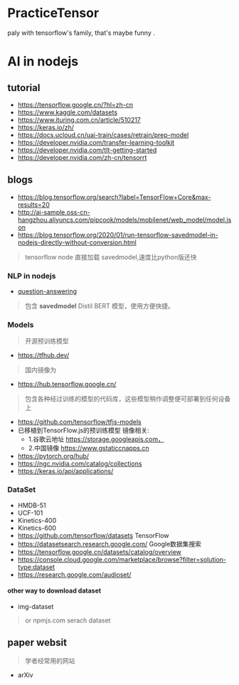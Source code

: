 # PracticeTensor
paly with tensorflow's family, that's maybe funny .


# AI in nodejs 

## tutorial
- https://tensorflow.google.cn/?hl=zh-cn
- https://www.kaggle.com/datasets
- https://www.ituring.com.cn/article/510217
- https://keras.io/zh/
- https://docs.ucloud.cn/uai-train/cases/retrain/prep-model
- https://developer.nvidia.com/transfer-learning-toolkit
- https://developer.nvidia.com/tlt-getting-started
- https://developer.nvidia.com/zh-cn/tensorrt

## blogs
- https://blog.tensorflow.org/search?label=TensorFlow+Core&max-results=20
- http://ai-sample.oss-cn-hangzhou.aliyuncs.com/pipcook/models/mobilenet/web_model/model.json
- https://blog.tensorflow.org/2020/01/run-tensorflow-savedmodel-in-nodejs-directly-without-conversion.html
> tensorflow node 直接加载 savedmodel,速度比python版还快

### NLP in nodejs

- [question-answering](https://github.com/huggingface/node-question-answering#readme)
> 包含 **savedmodel** Distil BERT 模型，使用方便快捷。


### Models
> 开源预训练模型

- https://tfhub.dev/
> 国内镜像为
- https://hub.tensorflow.google.cn/ 
> 包含各种经过训练的模型的代码库，这些模型稍作调整便可部署到任何设备上
- https://github.com/tensorflow/tfjs-models 
- 已移植到TensorFlow.js的预训练模型
镜像相关:
    - 1.谷歌云地址 https://storage.googleapis.com， 
    - 2.中国镜像 https://www.gstaticcnapps.cn
- https://pytorch.org/hub/
- https://ngc.nvidia.com/catalog/collections
- https://keras.io/api/applications/
### DataSet

- HMDB-51
- UCF-101
- Kinetics-400
- Kinetics-600
- https://github.com/tensorflow/datasets TensorFlow 
- https://datasetsearch.research.google.com/ Google数据集搜索
- https://tensorflow.google.cn/datasets/catalog/overview
- https://console.cloud.google.com/marketplace/browse?filter=solution-type:dataset
- https://research.google.com/audioset/

#### other  way to download dataset

- img-dataset
> or npmjs.com serach dataset

## paper websit
> 学者经常用的网站

- arXiv